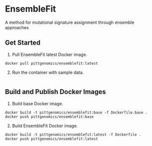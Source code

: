 # EnsembleFit
A method for mutational signature assignment through ensemble approaches

## Get Started

1. Pull EnsembleFit latest Docker image.

```
docker pull pittgenomics/ensemblefit:latest
```

2. Run the container with sample data.

```
```


## Build and Publish Docker Images

1. Build base Docker image.

```
docker build -t pittgenomics/ensemblefit:base -f Dockerfile.base .
docker push pittgenomics/ensemblefit:base
```

2. Build EnsembleFit Docker image.

```
docker build -t pittgenomics/ensemblefit:latest -f Dockerfile .
docker push pittgenomics/ensemblefit:latest
```
